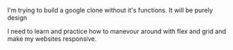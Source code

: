 I'm trying to build a google clone without it's functions. It will be purely design

I need to learn and practice how to manevour around with flex and grid and make my websites responsive.
